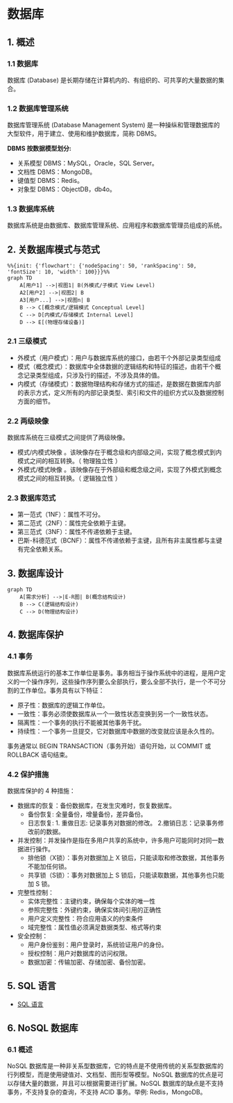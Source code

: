 # 数据库
## 1. 概述
### 1.1 数据库
数据库 (Database) 是长期存储在计算机内的、有组织的、可共享的大量数据的集合。

### 1.2 数据库管理系统
数据库管理系统 (Database Management System) 是一种操纵和管理数据库的大型软件，用于建立、使用和维护数据库，简称 DBMS。

**DBMS 按数据模型划分:**
 - 关系模型 DBMS：MySQL，Oracle，SQL Server。
 - 文档性 DBMS：MongoDB。
 - 键值型 DBMS：Redis。
 - 对象型 DBMS：ObjectDB，db4o。

### 1.3 数据库系统
数据库系统是由数据库、数据库管理系统、应用程序和数据库管理员组成的系统。 

## 2. 关数据库模式与范式

```mermaid
%%{init: {'flowchart': {'nodeSpacing': 50, 'rankSpacing': 50, 'fontSize': 10, 'width': 100}}}%%
graph TD 
    A[用户1] -->|视图1| B(外模式/子模式 View Level)
    A2[用户2] -->|视图2| B 
    A3[用户...] -->|视图n| B 
    B --> C[概念模式/逻辑模式 Conceptual Level]
    C --> D[内模式/存储模式 Internal Level]
    D --> E[(物理存储设备)]
```
### 2.1 三级模式
* 外模式（用户模式）：用户与数据库系统的接口，由若干个外部记录类型组成
* 模式（概念模式）：数据库中全体数据的逻辑结构和特征的描述，由若干个概念记录类型组成，只涉及行的描述，不涉及具体的值。
* 内模式（存储模式）：数据物理结构和存储方式的描述，是数据在数据库内部的表示方式，定义所有的内部记录类型、索引和文件的组织方式以及数据控制方面的细节。

### 2.2 两级映像
数据库系统在三级模式之间提供了两级映像。
* 模式/内模式映像 。该映像存在于概念级和内部级之间，实现了概念模式到内模式之间的相互转换。（ 物理独立性 ）
* 外模式/模式映像 。该映像存在于外部级和概念级之间，实现了外模式到概念模式之间的相互转换。（ 逻辑独立性 ）
### 2.3 数据库范式
* 第一范式（1NF）：属性不可分。
* 第二范式（2NF）：属性完全依赖于主键。
* 第三范式（3NF）：属性不传递依赖于主键。
* 巴斯-科德范式（BCNF）：属性不传递依赖于主键，且所有非主属性都与主键有完全依赖关系。

## 3. 数据库设计
```mermaid
graph TD
    A[需求分析] -->|E-R图| B(概念结构设计)
    B --> C(逻辑结构设计)
    C --> D(物理结构设计)
``` 

## 4. 数据库保护

### 4.1 事务
数据库系统运行的基本工作单位是事务。事务相当于操作系统中的进程，是用户定义的一个操作序列，这些操作序列要么全部执行，要么全部不执行，是一个不可分割的工作单位。事务具有以下特征：
- 原子性：数据库的逻辑工作单位。
- 一致性：事务必须使数据库从一个一致性状态变换到另一个一致性状态。
- 隔离性：一个事务的执行不能被其他事务干扰。
- 持续性：一个事务一旦提交，它对数据库中数据的改变就应该是永久性的。

事务通常以 BEGIN TRANSACTION（事务开始）语句开始，以 COMMIT 或 ROLLBACK 语句结束。

### 4.2 保护措施
数据库保护的 4 种措施：
- 数据库的恢复：备份数据库，在发生灾难时，恢复数据库。
    - 备份恢复: 全量备份，增量备份，差异备份。
    - 日志恢复: 1. 重做日志: 记录事务对数据的修改。 2.撤销日志：记录事务修改前的数据。
- 并发控制：并发操作是指在多用户共享的系统中，许多用户可能同时对同一数据进行操作。
    - 排他锁（X锁）：事务对数据加上 X 锁后，只能读取和修改数据，其他事务不能加任何锁。
    - 共享锁（S锁）：事务对数据加上 S 锁后，只能读取数据，其他事务也只能加 S 锁。
- 完整性控制：
    - 实体完整性：主键约束，确保每个实体的唯一性
    - 参照完整性：外键约束，确保实体间引用的正确性
    - 用户定义完整性：符合应用语义的约束条件
    - 域完整性：属性值必须满足数据类型、格式等约束
- 安全控制：
    - 用户身份鉴别：用户登录时，系统验证用户的身份。
    - 授权控制：用户对数据库的访问权限。
    - 数据加密：传输加密、存储加密、备份加密。

## 5. SQL 语言
- [SQL 语言](./sql.md)

## 6. NoSQL 数据库
### 6.1 概述
NoSQL 数据库是一种非关系型数据库，它的特点是不使用传统的关系型数据库的行列模型，而是使用键值对、文档型、图形型等模型。NoSQL 数据库的优点是可以存储大量的数据，并且可以根据需要进行扩展。NoSQL 数据库的缺点是不支持事务，不支持复杂的查询，不支持 ACID 事务。举例: Redis，MongoDB。


